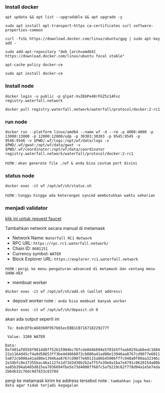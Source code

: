 ### Install docker
```
apt update && apt list --upgradable && apt upgrade -y
```
```
sudo apt install apt-transport-https ca-certificates curl software-properties-common
```
```
curl -fsSL https://download.docker.com/linux/ubuntu/gpg | sudo apt-key add -
```
```
sudo add-apt-repository "deb [arch=amd64] https://download.docker.com/linux/ubuntu focal stable"
```
```
apt-cache policy docker-ce
```
```
sudo apt install docker-ce
```

### Install node
```
docker login -u public -p glpat-XvZ6bPe48rFGZ5z14Fxz registry.waterfall.network
```
```
docker pull registry.waterfall.network/waterfall/protocol/docker:2-rc1
```
### run node
```
docker run --platform linux/amd64 --name wf -d --rm -p 4000:4000 -p 13000:13000 -p 12000:12000/udp -p 30303:30303 -p 9545:9545 -p 9546:9546 -v $PWD/.wf/logs:/opt/wf/data/logs -v $PWD/.wf/gwat:/opt/wf/data/gwat -v $PWD/.wf/coordinator:/opt/wf/data/coordinator registry.waterfall.network/waterfall/protocol/docker:2-rc1
```
note : ` akan generate file ./wf & anda bisa costum port disini `
### status node
```
docker exec -it wf /opt/wf/sh/status.sh
```
note : `tunggu hingga ada keterangan synced membutuhkan waktu seharian`
### menjadi validator
[klik ini untuk request faucet](https://faucet.rc1.waterfall.network/)

Tambahkan network secara manual di metamask 
* Network Name: `Waterfall RC1 Network`
* RPC URL: `https://rpc.rc1.waterfall.network/`
* Chain ID: `8601151`
* Currency symbol: `WATER`
* Block Explorer URL: `https://explorer.rc1.waterfall.network`

note : `pergi ke menu pengaturan-advanced di metamask dan centang menu SHOW-HEX`
* membuat worker
```
docker exec -it wf /opt/wf/sh/add.sh (wallet address)
```
* deposit worker
note :` anda bisa membuat banyak worker`
```
docker exec -it wf /opt/wf/sh/deposit.sh 0
```
akan ada output seperti ini

`
  To: 0x0cEF9cA60360F957b65ecE8B1CB716718229277f`
  
  `
  Value: 3200 WATER`

  `
  Data: 0xf401af0558f9814d8ff52b15904bc76fcde0d4b694e5f01b5ffeab025bab6edc168422a1164d45cf4a9d58653ff3be4d4866072cb086a41ad80e13946aa8767cd9077e60115a072cb086a41ad80e13946aa8767cd9077e60115a86b45006fffc948a0f00aa32346c2e34bfc0e17355bac46a112fe1df3d3d30b2b2aff5fe39e0a1ba7e4791c062015da00baa85b394ab485d815ea7036694fbe5e73d4008ff68fc5afb219c62f778d94a1e5e7eda2b6db32c76dc9d7833c8378d
`

pergi ke metamask kirim ke address tersebut 
note : `tambahkan juga hex-data agar tidak terjadi kegagalan`
